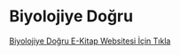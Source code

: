 # Biyolojiye Doğru
<a href="https://nyteteam.github.io/biyologiyedogru/">Biyolojiye Doğru E-Kitap Websitesi İçin Tıkla</a>
